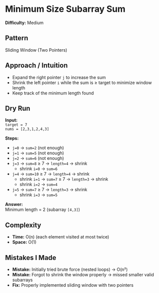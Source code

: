 # Minimum Size Subarray Sum

**Difficulty:** Medium

## Pattern
Sliding Window (Two Pointers)

## Approach / Intuition
- Expand the right pointer `j` to increase the sum
- Shrink the left pointer `i` while the sum is ≥ target to minimize window length
- Keep track of the minimum length found

## Dry Run
**Input:**  
`target = 7`  
`nums = [2,3,1,2,4,3]`

**Steps:**
- `j=0` → `sum=2` (not enough)
- `j=1` → `sum=5` (not enough)
- `j=2` → `sum=6` (not enough)
- `j=3` → `sum=8` ≥ 7 → `length=4` → shrink
    - shrink `i=0` → `sum=6`
- `j=4` → `sum=10` ≥ 7 → `length=4` → shrink
    - shrink `i=1` → `sum=7` ≥ 7 → `length=3` → shrink
    - shrink `i=2` → `sum=4`
- `j=5` → `sum=7` ≥ 7 → `length=3` → shrink
    - shrink `i=3` → `sum=5`

**Answer:**  
Minimum length = 2 (subarray `[4,3]`)

## Complexity
- **Time:** O(n) (each element visited at most twice)
- **Space:** O(1)

## Mistakes I Made
- **Mistake:** Initially tried brute force (nested loops) → O(n²)
- **Mistake:** Forgot to shrink the window properly → missed smaller valid subarrays
- **Fix:** Properly implemented sliding window with two pointers